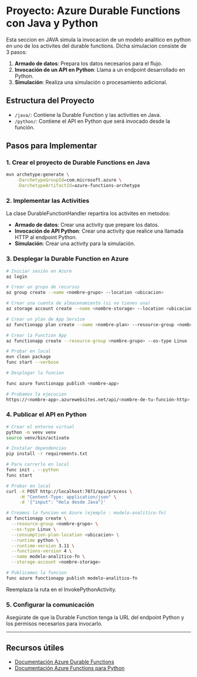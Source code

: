 # Proyecto: Azure Durable Functions con Java y Python

Esta seccion en JAVA simula la invocacion de un modelo analitico en python en uno de los activites del durable functions. Dicha simulacion consiste de 3 pasos:

1. **Armado de datos**: Prepara los datos necesarios para el flujo.
2. **Invocación de un API en Python**: Llama a un endpoint desarrollado en Python.
3. **Simulación**: Realiza una simulación o procesamiento adicional.

## Estructura del Proyecto

- `/java/`: Contiene la Durable Function y las activities en Java.
- `/python/`: Contiene el API en Python que será invocado desde la función.

## Pasos para Implementar

### 1. Crear el proyecto de Durable Functions en Java

```bash
mvn archetype:generate \
    -DarchetypeGroupId=com.microsoft.azure \
    -DarchetypeArtifactId=azure-functions-archetype
```

### 2. Implementar las Activities

La clase DurableFunctionHandler repartira los activites en metodos:

- **Armado de datos**: Crear una activity que prepare los datos.
- **Invocación de API Python**: Crear una activity que realice una llamada HTTP al endpoint Python.
- **Simulación**: Crear una activity para la simulación.

### 3. Desplegar la Durable Function en Azure

```bash
# Iniciar sesión en Azure
az login

# Crear un grupo de recursos
az group create --name <nombre-grupo> --location <ubicacion>

# Crear una cuenta de almacenamiento (si no tienes una)
az storage account create --name <nombre-storage> --location <ubicacion> --resource-group <nombre-grupo> --sku Standard_LRS

# Crear un plan de App Service
az functionapp plan create --name <nombre-plan> --resource-group <nombre-grupo> --location <ubicacion> --number-of-workers 1 --sku B1 --is-linux

# Crear la Function App
az functionapp create --resource-group <nombre-grupo> --os-type Linux --consumption-plan-location <ubicacion> --runtime java --runtime-version 11 --functions-version 4 --name <nombre-app> --storage-account <nombre-storage>

# Probar en local
mvn clean package
func start --verbose 

# Desplegar la funcion

func azure functionapp publish <nombre-app>

# Probamos la ejecucion
https://<nombre-app>.azurewebsites.net/api/<nombre-de-tu-función-http>

```

### 4. Publicar el API en Python

```bash
# Crear el entorno virtual
python -m venv venv
source venv/bin/activate

# Instalar dependencias
pip install -r requirements.txt

# Para correrlo en local
func init . --python
func start

# Probar en local
curl -X POST http://localhost:7071/api/process \
     -H "Content-Type: application/json" \
     -d '{"input": "Hola desde Java"}'

# Creamos la funcion en Azure (ejemplo : modelo-analitico-fn)
az functionapp create \
  --resource-group <nombre-grupo> \
  --os-type Linux \
  --consumption-plan-location <ubicacion> \
  --runtime python \
  --runtime-version 3.11 \
  --functions-version 4 \
  --name modelo-analitico-fn \
  --storage-account <nombre-storage>

# Publicamos la funcion
func azure functionapp publish modelo-analitico-fn
```
Reemplaza la ruta en el InvokePythonActivity. 


### 5. Configurar la comunicación

Asegúrate de que la Durable Function tenga la URL del endpoint Python y los permisos necesarios para invocarlo.

---

## Recursos útiles

- [Documentación Azure Durable Functions](https://docs.microsoft.com/azure/azure-functions/durable/durable-functions-overview?tabs=java)
- [Documentación Azure Functions para Python](https://docs.microsoft.com/azure/azure-functions/functions-reference-python)

